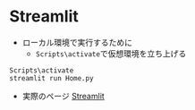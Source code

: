 # Streamlit

- ローカル環境で実行するために
  - `Scripts\activate`で仮想環境を立ち上げる
```
Scripts\activate
streamlit run Home.py
```
- 実際のページ
[Streamlit](https://tomizawa-kazu-streamlit-home-d3fy4d.streamlitapp.com/HitSong)
